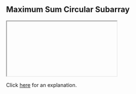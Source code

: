 ##  Maximum Sum Circular Subarray 

<iframe></iframe>

Click [here](Explanation.md) for an explanation.

